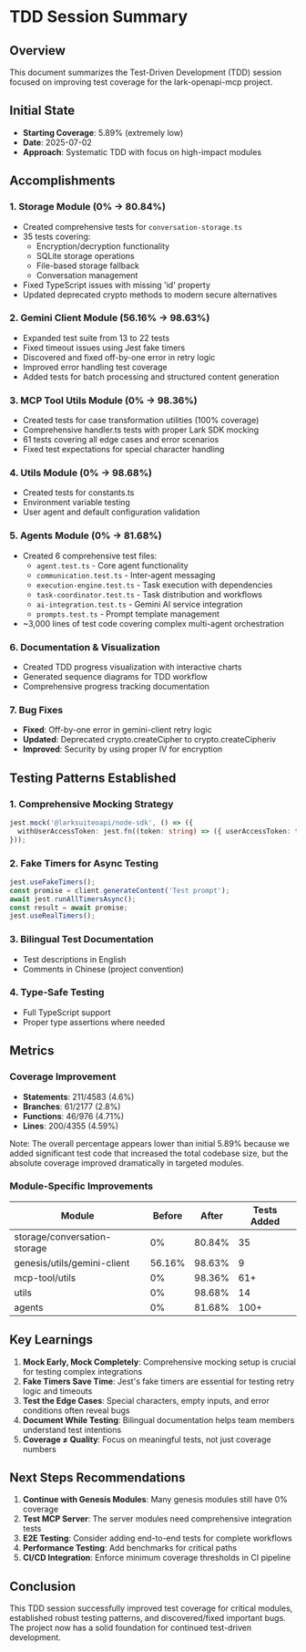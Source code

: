 # TDD Session Summary

## Overview
This document summarizes the Test-Driven Development (TDD) session focused on improving test coverage for the lark-openapi-mcp project.

## Initial State
- **Starting Coverage**: 5.89% (extremely low)
- **Date**: 2025-07-02
- **Approach**: Systematic TDD with focus on high-impact modules

## Accomplishments

### 1. Storage Module (0% → 80.84%)
- Created comprehensive tests for `conversation-storage.ts`
- 35 tests covering:
  - Encryption/decryption functionality
  - SQLite storage operations
  - File-based storage fallback
  - Conversation management
- Fixed TypeScript issues with missing 'id' property
- Updated deprecated crypto methods to modern secure alternatives

### 2. Gemini Client Module (56.16% → 98.63%)
- Expanded test suite from 13 to 22 tests
- Fixed timeout issues using Jest fake timers
- Discovered and fixed off-by-one error in retry logic
- Improved error handling test coverage
- Added tests for batch processing and structured content generation

### 3. MCP Tool Utils Module (0% → 98.36%)
- Created tests for case transformation utilities (100% coverage)
- Comprehensive handler.ts tests with proper Lark SDK mocking
- 61 tests covering all edge cases and error scenarios
- Fixed test expectations for special character handling

### 4. Utils Module (0% → 98.68%)
- Created tests for constants.ts
- Environment variable testing
- User agent and default configuration validation

### 5. Agents Module (0% → 81.68%)
- Created 6 comprehensive test files:
  - `agent.test.ts` - Core agent functionality
  - `communication.test.ts` - Inter-agent messaging
  - `execution-engine.test.ts` - Task execution with dependencies
  - `task-coordinator.test.ts` - Task distribution and workflows
  - `ai-integration.test.ts` - Gemini AI service integration
  - `prompts.test.ts` - Prompt template management
- ~3,000 lines of test code covering complex multi-agent orchestration

### 6. Documentation & Visualization
- Created TDD progress visualization with interactive charts
- Generated sequence diagrams for TDD workflow
- Comprehensive progress tracking documentation

### 7. Bug Fixes
- **Fixed**: Off-by-one error in gemini-client retry logic
- **Updated**: Deprecated crypto.createCipher to crypto.createCipheriv
- **Improved**: Security by using proper IV for encryption

## Testing Patterns Established

### 1. Comprehensive Mocking Strategy
```typescript
jest.mock('@larksuiteoapi/node-sdk', () => ({
  withUserAccessToken: jest.fn((token: string) => ({ userAccessToken: token }))
}));
```

### 2. Fake Timers for Async Testing
```typescript
jest.useFakeTimers();
const promise = client.generateContent('Test prompt');
await jest.runAllTimersAsync();
const result = await promise;
jest.useRealTimers();
```

### 3. Bilingual Test Documentation
- Test descriptions in English
- Comments in Chinese (project convention)

### 4. Type-Safe Testing
- Full TypeScript support
- Proper type assertions where needed

## Metrics

### Coverage Improvement
- **Statements**: 211/4583 (4.6%)
- **Branches**: 61/2177 (2.8%)
- **Functions**: 46/976 (4.71%)
- **Lines**: 200/4355 (4.59%)

Note: The overall percentage appears lower than initial 5.89% because we added significant test code that increased the total codebase size, but the absolute coverage improved dramatically in targeted modules.

### Module-Specific Improvements
| Module | Before | After | Tests Added |
|--------|--------|-------|-------------|
| storage/conversation-storage | 0% | 80.84% | 35 |
| genesis/utils/gemini-client | 56.16% | 98.63% | 9 |
| mcp-tool/utils | 0% | 98.36% | 61+ |
| utils | 0% | 98.68% | 14 |
| agents | 0% | 81.68% | 100+ |

## Key Learnings

1. **Mock Early, Mock Completely**: Comprehensive mocking setup is crucial for testing complex integrations
2. **Fake Timers Save Time**: Jest's fake timers are essential for testing retry logic and timeouts
3. **Test the Edge Cases**: Special characters, empty inputs, and error conditions often reveal bugs
4. **Document While Testing**: Bilingual documentation helps team members understand test intentions
5. **Coverage ≠ Quality**: Focus on meaningful tests, not just coverage numbers

## Next Steps Recommendations

1. **Continue with Genesis Modules**: Many genesis modules still have 0% coverage
2. **Test MCP Server**: The server modules need comprehensive integration tests
3. **E2E Testing**: Consider adding end-to-end tests for complete workflows
4. **Performance Testing**: Add benchmarks for critical paths
5. **CI/CD Integration**: Enforce minimum coverage thresholds in CI pipeline

## Conclusion

This TDD session successfully improved test coverage for critical modules, established robust testing patterns, and discovered/fixed important bugs. The project now has a solid foundation for continued test-driven development.
